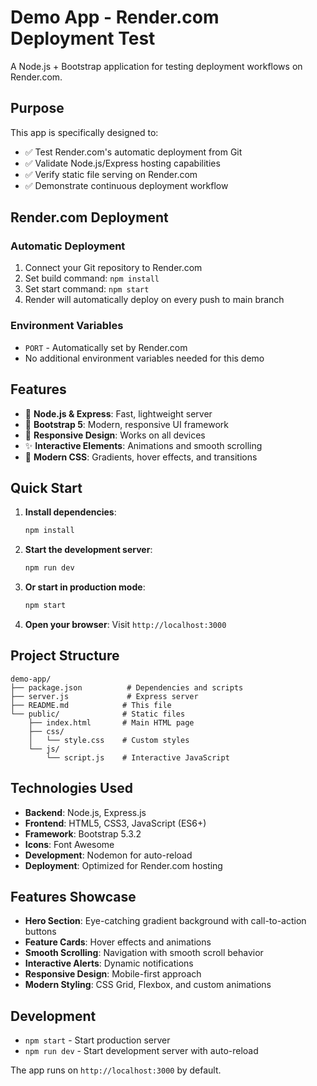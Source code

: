 # Demo App - Render.com Deployment Test

A Node.js + Bootstrap application for testing deployment workflows on Render.com.

## Purpose

This app is specifically designed to:
- ✅ Test Render.com's automatic deployment from Git
- ✅ Validate Node.js/Express hosting capabilities  
- ✅ Verify static file serving on Render.com
- ✅ Demonstrate continuous deployment workflow

## Render.com Deployment

### Automatic Deployment
1. Connect your Git repository to Render.com
2. Set build command: `npm install`
3. Set start command: `npm start`
4. Render will automatically deploy on every push to main branch

### Environment Variables
- `PORT` - Automatically set by Render.com
- No additional environment variables needed for this demo

## Features

- 🚀 **Node.js & Express**: Fast, lightweight server
- 🎨 **Bootstrap 5**: Modern, responsive UI framework
- 📱 **Responsive Design**: Works on all devices
- ✨ **Interactive Elements**: Animations and smooth scrolling
- 🎯 **Modern CSS**: Gradients, hover effects, and transitions

## Quick Start

1. **Install dependencies**:
   ```bash
   npm install
   ```

2. **Start the development server**:
   ```bash
   npm run dev
   ```

3. **Or start in production mode**:
   ```bash
   npm start
   ```

4. **Open your browser**:
   Visit `http://localhost:3000`

## Project Structure

```
demo-app/
├── package.json          # Dependencies and scripts
├── server.js             # Express server
├── README.md            # This file
└── public/              # Static files
    ├── index.html       # Main HTML page
    ├── css/
    │   └── style.css    # Custom styles
    └── js/
        └── script.js    # Interactive JavaScript
```

## Technologies Used

- **Backend**: Node.js, Express.js
- **Frontend**: HTML5, CSS3, JavaScript (ES6+)
- **Framework**: Bootstrap 5.3.2
- **Icons**: Font Awesome
- **Development**: Nodemon for auto-reload
- **Deployment**: Optimized for Render.com hosting

## Features Showcase

- **Hero Section**: Eye-catching gradient background with call-to-action buttons
- **Feature Cards**: Hover effects and animations
- **Smooth Scrolling**: Navigation with smooth scroll behavior
- **Interactive Alerts**: Dynamic notifications
- **Responsive Design**: Mobile-first approach
- **Modern Styling**: CSS Grid, Flexbox, and custom animations

## Development

- `npm start` - Start production server
- `npm run dev` - Start development server with auto-reload

The app runs on `http://localhost:3000` by default.
